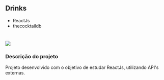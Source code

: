 ## Drinks
- ReactJs
- thecocktaildb

# 

![](https://i.ibb.co/wyF4DgY/React-App-3.gif)

### Descrição do projeto

Projeto desenvolvido com o objetivo de estudar ReactJs, utilizando API's externas.
